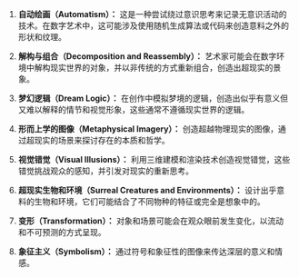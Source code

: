 1. **自动绘画（Automatism）：** 这是一种尝试绕过意识思考来记录无意识活动的技术。在数字艺术中，这可能涉及使用随机生成算法或代码来创造意料之外的形状和纹理。
    
2. **解构与组合（Decomposition and Reassembly）：** 艺术家可能会在数字环境中解构现实世界的对象，并以非传统的方式重新组合，创造出超现实的景象。
    
3. **梦幻逻辑（Dream Logic）：** 在创作中模拟梦境的逻辑，创造出似乎有意义但又难以解释的情节和视觉形象，这些通常不遵循现实世界的逻辑。
    
4. **形而上学的图像（Metaphysical Imagery）：** 创造超越物理现实的图像，通过超现实的场景来探讨存在的本质和哲学。
    
5. **视觉错觉（Visual Illusions）：** 利用三维建模和渲染技术创造视觉错觉，这些错觉挑战观众的感知，并引发对现实的重新思考。
    
6. **超现实生物和环境（Surreal Creatures and Environments）：** 设计出乎意料的生物和环境，它们可能结合了不同物种的特征或完全是想象中的。
    
7. **变形（Transformation）：** 对象和场景可能会在观众眼前发生变化，以流动和不可预测的方式呈现。
    
8. **象征主义（Symbolism）：** 通过符号和象征性的图像来传达深层的意义和情感。